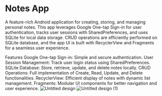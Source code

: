 # Notes App
A feature-rich Android application for creating, storing, and managing personal notes. This app leverages Google One-tap Sign-in for user authentication, tracks user sessions with SharedPreferences, and uses SQLite for local data storage. CRUD operations are efficiently performed on SQLite database, and the app UI is built with RecyclerView and Fragments for a seamless user experience.

Features
Google One-tap Sign-in: Simple and secure authentication.
User Session Management: Track user login status using SharedPreferences.
SQLite Database: Store, retrieve, update, and delete notes locally.
CRUD Operations: Full implementation of Create, Read, Update, and Delete functionalities.
RecyclerView: Efficient display of notes with dynamic list management.
Fragments: Modular UI components for better navigation and user experience.
![Untitled design](https://github.com/Harsh-developer-apk/Notes-App/assets/150172274/21ea684b-358b-4c07-9315-2e5065b89b86)
![Untitled design (1)](https://github.com/Harsh-developer-apk/Notes-App/assets/150172274/6f44ff1b-f0c5-4f77-8c2f-4c2d4d7c1850)
